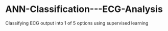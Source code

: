 # ANN-Classification---ECG-Analysis
Classifying ECG output into 1 of 5 options using supervised learning
